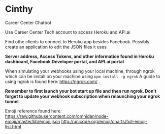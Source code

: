 # Cinthy
Career Center Chatbot
<p>
Use Career Center Tech account to access Heroku and API.ai
</p>
<p>
Find othe clients to connect to Heroku app besides Facebook. Possibly create an application to edit the JSON files it uses
</p>

**Server address, Access Tokens, and other information found in Heroku dashboard, Facebook Developer portal, and API.ai portal**

When simulating your webhooks using your local machine, through ngrok which can be install on your machine using ```npm install -g ngrok``` A guide to using ngrok is found here: https://ngrok.com/ .


 **Remember to first launch your bot start up file and then run ngrok. Don't forget to update your webhook subscription when relaunching your ngrok tunnel**

Emoji reference found here: https://raw.githubusercontent.com/omnidan/node-emoji/master/lib/emoji.json
http://unicode.org/emoji/charts/full-emoji-list.html
